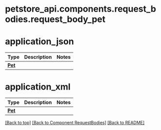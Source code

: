 # petstore_api.components.request_bodies.request_body_pet
# application_json
Type | Description  | Notes
------------- | ------------- | -------------
[**Pet**](../../components/schema/pet.Pet.md) |  | 

# application_xml
Type | Description  | Notes
------------- | ------------- | -------------
[**Pet**](../../components/schema/pet.Pet.md) |  | 


[[Back to top]](#top) [[Back to Component RequestBodies]](../../../README.md#Component-RequestBodies) [[Back to README]](../../../README.md)
